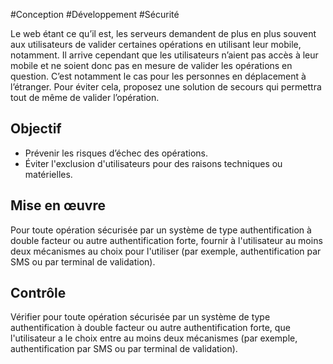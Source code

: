 
#Conception #Développement #Sécurité

Le web étant ce qu’il est, les serveurs demandent de plus en plus souvent aux utilisateurs de valider certaines opérations en utilisant leur mobile, notamment. Il arrive cependant que les utilisateurs n’aient pas accès à leur mobile et ne soient donc pas en mesure de valider les opérations en question. C’est notamment le cas pour les personnes en déplacement à l’étranger. Pour éviter cela, proposez une solution de secours qui permettra tout de même de valider l’opération.

Objectif
--------

*   Prévenir les risques d’échec des opérations.
*   Éviter l'exclusion d'utilisateurs pour des raisons techniques ou matérielles.

Mise en œuvre
-------------

Pour toute opération sécurisée par un système de type authentification à double facteur ou autre authentification forte, fournir à l'utilisateur au moins deux mécanismes au choix pour l'utiliser (par exemple, authentification par SMS ou par terminal de validation).

Contrôle
--------

Vérifier pour toute opération sécurisée par un système de type authentification à double facteur ou autre authentification forte, que l'utilisateur a le choix entre au moins deux mécanismes (par exemple, authentification par SMS ou par terminal de validation).
